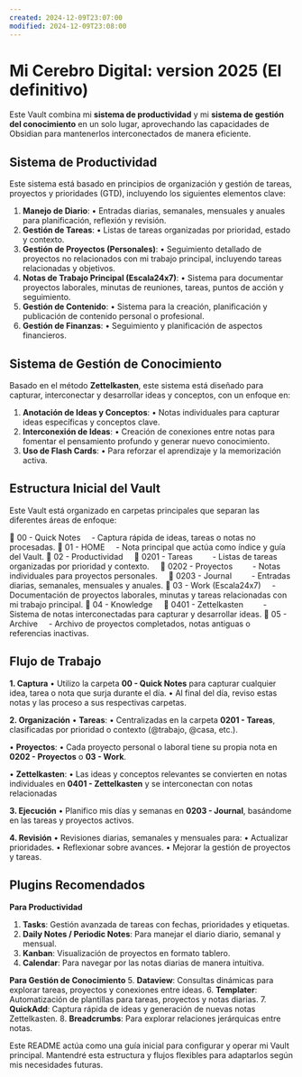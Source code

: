 ```yaml
---
created: 2024-12-09T23:07:00
modified: 2024-12-09T23:08:00
---
```


# Mi Cerebro Digital: version 2025 (El definitivo)
    

Este Vault combina mi **sistema de productividad** y mi **sistema de gestión del conocimiento** en un solo lugar, aprovechando las capacidades de Obsidian para mantenerlos interconectados de manera eficiente.

## Sistema de Productividad

Este sistema está basado en principios de organización y gestión de tareas, proyectos y prioridades (GTD), incluyendo los siguientes elementos clave:

1. **Manejo de Diario**:
	• Entradas diarias, semanales, mensuales y anuales para planificación, reflexión y revisión.
2. **Gestión de Tareas**:
	• Listas de tareas organizadas por prioridad, estado y contexto.
3. **Gestión de Proyectos (Personales)**:
	• Seguimiento detallado de proyectos no relacionados con mi trabajo principal, incluyendo tareas relacionadas y objetivos.
5. **Notas de Trabajo Principal (Escala24x7)**:
	• Sistema para documentar proyectos laborales, minutas de reuniones, tareas, puntos de acción y seguimiento.
5. **Gestión de Contenido**:
	• Sistema para la creación, planificación y publicación de contenido personal o profesional.
6. **Gestión de Finanzas**:
	• Seguimiento y planificación de aspectos financieros.


## Sistema de Gestión de Conocimiento

Basado en el método **Zettelkasten**, este sistema está diseñado para capturar, interconectar y desarrollar ideas y conceptos, con un enfoque en:

1. **Anotación de Ideas y Conceptos**:
	• Notas individuales para capturar ideas específicas y conceptos clave.
2. **Interconexión de Ideas**:
	• Creación de conexiones entre notas para fomentar el pensamiento profundo y generar nuevo conocimiento.
3. **Uso de Flash Cards**:
	• Para reforzar el aprendizaje y la memorización activa.
## Estructura Inicial del Vault  

Este Vault está organizado en carpetas principales que separan las diferentes áreas de enfoque:
  
📂 00 - Quick Notes
    - Captura rápida de ideas, tareas o notas no procesadas.
📂 01 - HOME
    - Nota principal que actúa como índice y guía del Vault.
📂 02 - Productividad
    📂 0201 - Tareas
        - Listas de tareas organizadas por prioridad y contexto.
    📂 0202 - Proyectos
        - Notas individuales para proyectos personales.
    📂 0203 - Journal
        - Entradas diarias, semanales, mensuales y anuales.
📂 03 - Work (Escala24x7)
    - Documentación de proyectos laborales, minutas y tareas relacionadas con mi trabajo principal.
📂 04 - Knowledge
    📂 0401 - Zettelkasten
        - Sistema de notas interconectadas para capturar y desarrollar ideas.
📂 05 - Archive
    - Archivo de proyectos completados, notas antiguas o referencias inactivas.

## Flujo de Trabajo


**1. Captura**
• Utilizo la carpeta **00 - Quick Notes** para capturar cualquier idea, tarea o nota que surja durante el día.
• Al final del día, reviso estas notas y las proceso a sus respectivas carpetas.


**2. Organización**
• **Tareas**:
	• Centralizadas en la carpeta **0201 - Tareas**, clasificadas por prioridad o contexto (@trabajo, @casa, etc.).

• **Proyectos**:
	• Cada proyecto personal o laboral tiene su propia nota en **0202 - Proyectos** o **03 - Work**.

• **Zettelkasten**:
	• Las ideas y conceptos relevantes se convierten en notas individuales en **0401 - Zettelkasten** y se interconectan con notas relacionadas
  

**3. Ejecución**
	• Planifico mis días y semanas en **0203 - Journal**, basándome en las tareas y proyectos activos.

**4. Revisión**
	• Revisiones diarias, semanales y mensuales para:
		• Actualizar prioridades.
		• Reflexionar sobre avances.
		• Mejorar la gestión de proyectos y tareas.
  
## Plugins Recomendados


**Para Productividad**

1. **Tasks**: Gestión avanzada de tareas con fechas, prioridades y etiquetas.
2. **Daily Notes / Periodic Notes**: Para manejar el diario diario, semanal y mensual.
3. **Kanban**: Visualización de proyectos en formato tablero.
4. **Calendar**: Para navegar por las notas diarias de manera intuitiva.

  
**Para Gestión de Conocimiento**
5. **Dataview**: Consultas dinámicas para explorar tareas, proyectos y conexiones entre ideas.
6. **Templater**: Automatización de plantillas para tareas, proyectos y notas diarias.
7. **QuickAdd**: Captura rápida de ideas y generación de nuevas notas Zettelkasten.
8. **Breadcrumbs**: Para explorar relaciones jerárquicas entre notas.

  
Este README actúa como una guía inicial para configurar y operar mi Vault principal. Mantendré esta estructura y flujos flexibles para adaptarlos según mis necesidades futuras.

